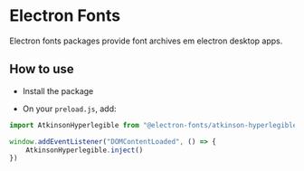 # Electron Fonts

Electron fonts packages provide font archives em electron desktop apps.

## How to use

* Install the package

* On your `preload.js`, add:

```ts
import AtkinsonHyperlegible from "@electron-fonts/atkinson-hyperlegible"

window.addEventListener("DOMContentLoaded", () => {
    AtkinsonHyperlegible.inject()
})
```